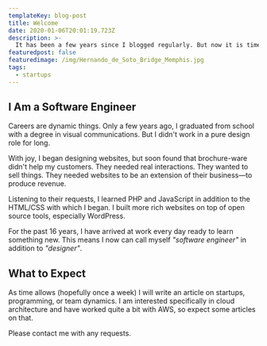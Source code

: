 ```yaml
---
templateKey: blog-post
title: Welcome
date: 2020-01-06T20:01:19.723Z
description: >-
  It has been a few years since I blogged regularly. But now it is time to share some of the things I have learned. Thank you for visiting!
featuredpost: false
featuredimage: /img/Hernando_de_Soto_Bridge_Memphis.jpg
tags:
  - startups
---
```


## I Am a Software Engineer

Careers are dynamic things. Only a few years ago, I graduated from school with a degree in visual communications. But I didn't work in a pure design role for long.

With joy, I began designing websites, but soon found that brochure-ware didn't help my customers. They needed real interactions. They wanted to sell things. They needed websites to be an extension of their business—to produce revenue.

Listening to their requests, I learned PHP and JavaScript in addition to the HTML/CSS with which I began. I built more rich websites on top of open source tools, especially WordPress.

For the past 16 years, I have arrived at work every day ready to learn something new. This means I now can call myself _"software engineer"_ in addition to _"designer"_.

## What to Expect

As time allows (hopefully once a week) I will write an article on startups, programming, or team dynamics. I am interested specifically in cloud architecture and have worked quite a bit with AWS, so expect some articles on that.

Please contact me with any requests.
